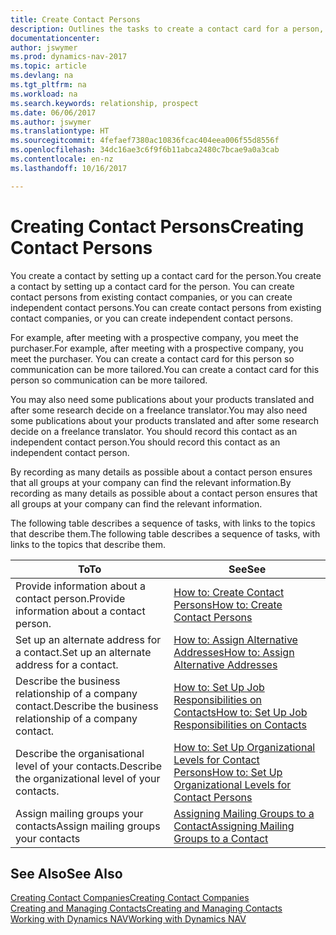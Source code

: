 ```yaml
---
title: Create Contact Persons
description: Outlines the tasks to create a contact card for a person, for example, a prospect or supplier, helping to define the relationship and tailor communication.
documentationcenter: 
author: jswymer
ms.prod: dynamics-nav-2017
ms.topic: article
ms.devlang: na
ms.tgt_pltfrm: na
ms.workload: na
ms.search.keywords: relationship, prospect
ms.date: 06/06/2017
ms.author: jswymer
ms.translationtype: HT
ms.sourcegitcommit: 4fefaef7380ac10836fcac404eea006f55d8556f
ms.openlocfilehash: 34dc16ae3c6f9f6b11abca2480c7bcae9a0a3cab
ms.contentlocale: en-nz
ms.lasthandoff: 10/16/2017

---
```

# <a name="creating-contact-persons"></a><span data-ttu-id="c473e-103">Creating Contact Persons</span><span class="sxs-lookup"><span data-stu-id="c473e-103">Creating Contact Persons</span></span>
<span data-ttu-id="c473e-104">You create a contact by setting up a contact card for the person.</span><span class="sxs-lookup"><span data-stu-id="c473e-104">You create a contact by setting up a contact card for the person.</span></span> <span data-ttu-id="c473e-105">You can create contact persons from existing contact companies, or you can create independent contact persons.</span><span class="sxs-lookup"><span data-stu-id="c473e-105">You can create contact persons from existing contact companies, or you can create independent contact persons.</span></span>

<span data-ttu-id="c473e-106">For example, after meeting with a prospective company, you meet the purchaser.</span><span class="sxs-lookup"><span data-stu-id="c473e-106">For example, after meeting with a prospective company, you meet the purchaser.</span></span> <span data-ttu-id="c473e-107">You can create a contact card for this person so communication can be more tailored.</span><span class="sxs-lookup"><span data-stu-id="c473e-107">You can create a contact card for this person so communication can be more tailored.</span></span>

<span data-ttu-id="c473e-108">You may also need some publications about your products translated and after some research decide on a freelance translator.</span><span class="sxs-lookup"><span data-stu-id="c473e-108">You may also need some publications about your products translated and after some research decide on a freelance translator.</span></span> <span data-ttu-id="c473e-109">You should record this contact as an independent contact person.</span><span class="sxs-lookup"><span data-stu-id="c473e-109">You should record this contact as an independent contact person.</span></span>

<span data-ttu-id="c473e-110">By recording as many details as possible about a contact person ensures that all groups at your company can find the relevant information.</span><span class="sxs-lookup"><span data-stu-id="c473e-110">By recording as many details as possible about a contact person ensures that all groups at your company can find the relevant information.</span></span>

<span data-ttu-id="c473e-111">The following table describes a sequence of tasks, with links to the topics that describe them.</span><span class="sxs-lookup"><span data-stu-id="c473e-111">The following table describes a sequence of tasks, with links to the topics that describe them.</span></span> 

| <span data-ttu-id="c473e-112">To</span><span class="sxs-lookup"><span data-stu-id="c473e-112">To</span></span> | <span data-ttu-id="c473e-113">See</span><span class="sxs-lookup"><span data-stu-id="c473e-113">See</span></span> |
| --- | --- |
| <span data-ttu-id="c473e-114">Provide information about a contact person.</span><span class="sxs-lookup"><span data-stu-id="c473e-114">Provide information about a contact person.</span></span> |[<span data-ttu-id="c473e-115">How to: Create Contact Persons</span><span class="sxs-lookup"><span data-stu-id="c473e-115">How to: Create Contact Persons</span></span>](marketing-how-create-contact-persons.md) |
| <span data-ttu-id="c473e-116">Set up an alternate address for a contact.</span><span class="sxs-lookup"><span data-stu-id="c473e-116">Set up an alternate address for a contact.</span></span> |[<span data-ttu-id="c473e-117">How to: Assign Alternative Addresses</span><span class="sxs-lookup"><span data-stu-id="c473e-117">How to: Assign Alternative Addresses</span></span>](marketing-how-assign-alternate-address.md) |
| <span data-ttu-id="c473e-118">Describe the business relationship of a company contact.</span><span class="sxs-lookup"><span data-stu-id="c473e-118">Describe the business relationship of a company contact.</span></span> |[<span data-ttu-id="c473e-119">How to: Set Up Job Responsibilities on Contacts</span><span class="sxs-lookup"><span data-stu-id="c473e-119">How to: Set Up Job Responsibilities on Contacts</span></span>](marketing-job-responsibilities.md) |
| <span data-ttu-id="c473e-120">Describe the organisational level of your contacts.</span><span class="sxs-lookup"><span data-stu-id="c473e-120">Describe the organizational level of your contacts.</span></span> |[<span data-ttu-id="c473e-121">How to: Set Up Organizational Levels for Contact Persons</span><span class="sxs-lookup"><span data-stu-id="c473e-121">How to: Set Up Organizational Levels for Contact Persons</span></span>](marketing-organizational-levels.md) |
| <span data-ttu-id="c473e-122">Assign mailing groups your contacts</span><span class="sxs-lookup"><span data-stu-id="c473e-122">Assign mailing groups your contacts</span></span> |[<span data-ttu-id="c473e-123">Assigning Mailing Groups to a Contact</span><span class="sxs-lookup"><span data-stu-id="c473e-123">Assigning Mailing Groups to a Contact</span></span>](marketing-mailing-groups.md) |

## <a name="see-also"></a><span data-ttu-id="c473e-124">See Also</span><span class="sxs-lookup"><span data-stu-id="c473e-124">See Also</span></span>
[<span data-ttu-id="c473e-125">Creating Contact Companies</span><span class="sxs-lookup"><span data-stu-id="c473e-125">Creating Contact Companies</span></span>](marketing-create-contact-companies.md)  
[<span data-ttu-id="c473e-126">Creating and Managing Contacts</span><span class="sxs-lookup"><span data-stu-id="c473e-126">Creating and Managing Contacts</span></span>]()  
[<span data-ttu-id="c473e-127">Working with Dynamics NAV</span><span class="sxs-lookup"><span data-stu-id="c473e-127">Working with Dynamics NAV</span></span>](ui-work-product.md)

